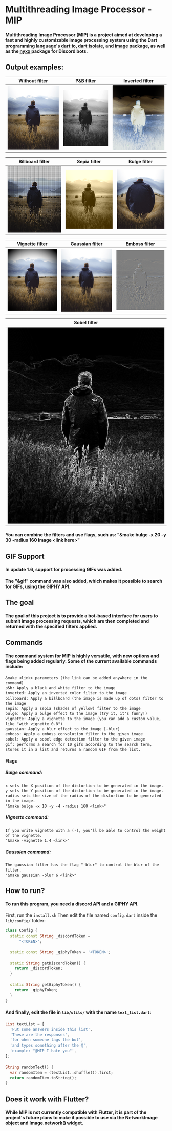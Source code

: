 # Multithreading Image Processor - MIP

#### Multithreading Image Processor (MIP) is a project aimed at developing a fast and highly customizable image processing system using the Dart programming language's [dart:io](https://api.dart.dev/stable/2.19.6/dart-io/dart-io-library.html), [dart:isolate](https://api.dart.dev/stable/2.19.6/dart-isolate/dart-isolate-library.html), and [image](https://pub.dev/packages/image) package, as well as the [nyxx](https://pub.dev/packages/nyxx) package for Discord bots.

## Output examples:

| Without filter | P&B filter | Inverted filter |
|---|---|---|
| ![Image](output_examples/sem_filtro.jpeg) | ![Image](output_examples/p_b.png) | ![Image](output_examples/inverted.png) |

| Billboard filter | Sepia filter | Bulge filter |
|---|---|---|
| ![Image](output_examples/billboard.png) | ![Image](output_examples/sepia.png) | ![Image](output_examples/bulge.png) |

| Vignette filter | Gaussian filter | Emboss filter |
|---|---|---|
| ![Image](output_examples/vignette.png) | ![Image](output_examples/gaussian.png) | ![Image](output_examples/emboss.png) |

| Sobel filter |
|---|
| ![Image](output_examples/sobel.png) |

#### You can combine the filters and use flags, such as: "&make bulge -x 20 -y 30 -radius 160 image \<link here\>"

## GIF Support
#### In update 1.6, support for processing GIFs was added.
#### The "&gif" command was also added, which makes it possible to search for GIFs, using the GIPHY API.

## The goal
#### The goal of this project is to provide a bot-based interface for users to submit image processing requests, which are then completed and returned with the specified filters applied.

## Commands
#### The command system for MIP is highly versatile, with new options and flags being added regularly. Some of the current available commands include:
    &make <link> parameters (the link can be added anywhere in the command)
    p&b: Apply a black and white filter to the image
    inverted: Apply an inverted color filter to the image
    billboard: Apply a billboard (the image is made up of dots) filter to the image
    sepia: Apply a sepia (shades of yellow) filter to the image
    bulge: Apply a bulge effect to the image (try it, it's funny!)
    vignette: Apply a vignette to the image (you can add a custom value, like "with vignette 0.8")
    gaussian: Apply a blur effect to the image [-blur]
    emboss: Apply a emboss convolution filter to the given image
    sobel: Apply a sobel edge detection filter to the given image
    gif: performs a search for 10 gifs according to the search term, stores it in a list and returns a random GIF from the list.

#### Flags
##### Bulge command:
    x sets the X position of the distortion to be generated in the image.
    y sets the Y position of the distortion to be generated in the image.
    radius sets the size of the radius of the distortion to be generated in the image.
    "&make bulge -x 10 -y -4 -radius 160 <link>"

##### Vignette command:
    If you write vignette with a (-), you'll be able to control the weight of the vignette.
    "&make -vignette 1.4 <link>"

##### Gaussian command:
    The gaussian filter has the flag "-blur" to control the blur of the filter.
    "&make gaussian -blur 6 <link>"
    
## How to run?
#### To run this program, you need a discord API and a GIPHY API.
First, run the `install.sh`
Then edit the file named `config.dart` inside the `lib/config/` folder:
```dart
class Config {
  static const String _discordToken =
      "<TOKEN>";

  static const String _giphyToken = '<TOKEN>';

  static String getDiscordToken() {
    return _discordToken;
  }

  static String getGiphyToken() {
    return _giphyToken;
  }
}
```

#### And finally, edit the file in `lib/utils/` with the name `text_list.dart`: 
```dart
List textList = [
  'Put some answers inside this list',
  'These are the responses',
  'for when someone tags the bot',
  'and types something after the @',
  'example: "@MIP I hate you"',
];

String randomText() {
  var randomItem = (textList..shuffle()).first;
  return randomItem.toString();
}
```

## Does it work with Flutter?
#### While MIP is not currently compatible with Flutter, it is part of the project's future plans to make it possible to use via the NetworkImage object and Image.network() widget.
